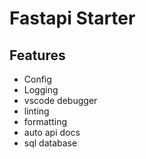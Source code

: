 # Fastapi Starter

## Features

- Config
- Logging
- vscode debugger
- linting
- formatting
- auto api docs
- sql database
